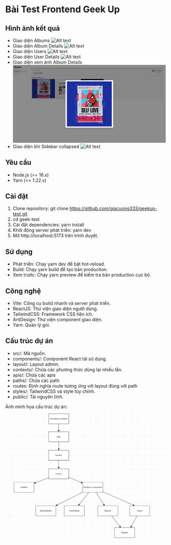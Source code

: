 # Bài Test Frontend Geek Up

## Hình ảnh kết quả

- Giao diện Albums
  ![Alt text](./images/Giao%20diện%20Albums.png)
- Giao diện Album Details
  ![Alt text](./images/Giao%20diện%20Album%20Details.png)
- Giao diện Users
  ![Alt text](./images/Giao%20diện%20Users.png)
- Giao diện User Details
  ![Alt text](./images/Giao%20diện%20User%20Details.png)
- Giao diện xem ảnh Album Details
  ![Alt text](./images/Giao%20diện%20xem%20ảnh%20Album.png)
- Giao diện khi Sidebar collapsed
  ![Alt text](./images/Giao%20diện%20khi%20Sidebar%20Collapsed.png)

## Yêu cầu

- Node.js (>= 16.x)
- Yarn (>= 1.22.x)

## Cài đặt

1. Clone repository: git clone https://github.com/giacuong333/geekup-test.git
2. cd geek-test
3. Cài đặt dependencies: yarn install
4. Khởi động server phát triển: yarn dev
5. Mở http://localhost:5173 trên trình duyệt.

## Sử dụng

- Phát triển: Chạy yarn dev để bật hot-reload.
- Build: Chạy yarn build để tạo bản production.
- Xem trước: Chạy yarn preview để kiểm tra bản production cục bộ.

## Công nghệ

- Vite: Công cụ build nhanh và server phát triển.
- ReactJS: Thư viện giao diện người dùng.
- TailwindCSS: Framework CSS tiện ích.
- AntDesign: Thư viện component giao diện.
- Yarn: Quản lý gói.

## Cấu trúc dự án

- src/: Mã nguồn.
- components/: Component React tái sử dụng.
- layout/: Layout admin.
- contexts/: Chứa các phương thức dùng lại nhiều lần.
- apis/: Chứa các apis
- paths/: Chứa các path
- routes: Định nghĩa route tương ứng với layout đúng với path
- styles/: TailwindCSS và style tùy chỉnh.
- public/: Tài nguyên tĩnh.

Ảnh minh họa cấu trúc dự án:
![Alt text](/images/Cấu%20trúc%20của%20Project.png)
